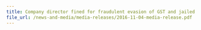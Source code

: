 ```yaml
---
title: Company director fined for fraudulent evasion of GST and jailed for furnishing false information to Singapore Customs
file_url: /news-and-media/media-releases/2016-11-04-media-release.pdf
---
```

